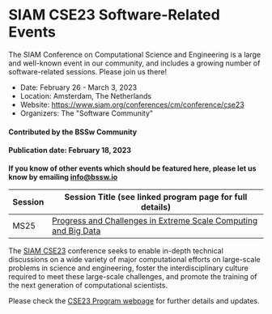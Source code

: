 # SIAM CSE23 Software-Related Events

<!-- deck text start --> 
The SIAM Conference on Computational Science and Engineering is a large and well-known event in our community, and includes a growing number of software-related sessions.  Please join us there!
<!-- deck text ends -->

- Date: February 26 - March 3, 2023
- Location: Amsterdam, The Netherlands
- Website: https://www.siam.org/conferences/cm/conference/cse23 
- Organizers: The "Software Community"

#### Contributed by the BSSw Community

#### Publication date: February 18, 2023

**If you know of other events which should be featured here, please let us know by emailing info@bssw.io**

Session | Session Title (see linked program page for full details)
--------|---------------------------------------------------------
MS25 | [Progress and Challenges in Extreme Scale Computing and Big Data](https://meetings.siam.org/sess/dsp_programsess.cfm?SESSIONCODE=75178)

<!--
MS32 | [Research Software Engineering with Julia - Part I of II](https://meetings.siam.org/sess/dsp_programsess.cfm?SESSIONCODE=75232)
MS35 | [SYCL’s Impact on Algorithms, Data Structures and Implementations - Part I of II](https://meetings.siam.org/sess/dsp_programsess.cfm?SESSIONCODE=75641)
MS373 | [Performance Portable Implementations of Particle-in-Cell Methods](https://meetings.siam.org/sess/dsp_programsess.cfm?SESSIONCODE=75875)
MS44 | [Focal Points of Software for European Exascale Architectures](https://meetings.siam.org/sess/dsp_programsess.cfm?SESSIONCODE=75503)
MS67 | [Research Software Engineering with Julia - Part II of II](https://meetings.siam.org/sess/dsp_programsess.cfm?SESSIONCODE=75233)
MS70 | [SYCL’s Impact on Algorithms, Data Structures and Implementations - Part II of II](https://meetings.siam.org/sess/dsp_programsess.cfm?SESSIONCODE=75642)
SP1 | [James H. Wilkinson Prize for Numerical Software: The BLAS-Like Library Instantiation Software](https://meetings.siam.org/sess/dsp_programsess.cfm?SESSIONCODE=76577)
MS77 | [Co-Design for Heterogeneous System Architectures - Part I of II](https://meetings.siam.org/sess/dsp_programsess.cfm?SESSIONCODE=75318)
IP5 | [How Open-Source is Changing Scientific Computing in Industry and Research: Lessons Learned from 25 years of Deal.II](https://meetings.siam.org/sess/dsp_programsess.cfm?SESSIONCODE=76300)
MS217 | [Bridging the Gap from HPC Software Engineering to Academic Research - Part I of II](https://meetings.siam.org/sess/dsp_programsess.cfm?SESSIONCODE=75661)
MS246 | [Towards Improvement of Sustainability and Productivity for Research Software - Part I of II](https://meetings.siam.org/sess/dsp_programsess.cfm?SESSIONCODE=75705)
MS254 | [Bridging the Gap from HPC Software Engineering to Academic Research - Part II of II](https://meetings.siam.org/sess/dsp_programsess.cfm?SESSIONCODE=75662)
MS282 | [Towards Improvement of Sustainability and Productivity for Research Software - Part II of II](https://meetings.siam.org/sess/dsp_programsess.cfm?SESSIONCODE=75706)
MS301 | [Interfaces, Workflows, and Knowledge Graphs for FAIR CSE - Part I of II](https://meetings.siam.org/sess/dsp_programsess.cfm?SESSIONCODE=75530)
MS321 | [An Update on Software Engineering for Science](https://meetings.siam.org/sess/dsp_programsess.cfm?SESSIONCODE=75726)
MS333 | [Interfaces, Workflows, and Knowledge Graphs for FAIR CSE - Part II of II](https://meetings.siam.org/sess/dsp_programsess.cfm?SESSIONCODE=75531)
-->

The [SIAM CSE23](https://www.siam.org/conferences/cm/conference/cse23) conference seeks to enable in-depth technical discussions on a wide variety of major computational efforts on large-scale problems in science and engineering, foster the interdisciplinary culture required to meet these large-scale challenges, and promote the training of the next generation of computational scientists. 

Please check the [CSE23 Program webpage](https://www.siam.org/conferences/cm/program/program-and-abstracts/cse23-program-abstracts) for further details and updates.


<!---
Publish: yes
Topics: conferences and workshops
--->
